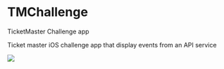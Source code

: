 # TMChallenge
TicketMaster Challenge app

Ticket master iOS challenge app that display events from an API service

![](https://github.com/pakocrc/TMChallenge/blob/main/demo.gif)
